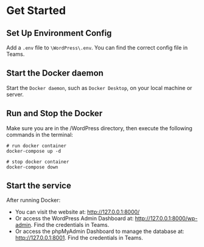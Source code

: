 # Get Started

## Set Up Environment Config

Add a `.env` file to `\WordPress\.env`. You can find the correct config file in Teams.

## Start the Docker daemon

Start the `Docker daemon`, such as `Docker Desktop`, on your local machine or server.

## Run and Stop the Docker

Make sure you are in the /WordPress directory, then execute the following commands in the terminal:

```shell
# run docker container
docker-compose up -d

# stop docker container
docker-compose down
```

## Start the service

After running Docker:

- You can visit the website at: http://127.0.0.1:8000/
- Or access the WordPress Admin Dashboard at: http://127.0.0.1:8000/wp-admin. Find the credentials in Teams.
- Or access the phpMyAdmin Dashboard to manage the database at: http://127.0.0.1:8001. Find the credentials in Teams.
